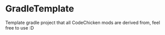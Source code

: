  GradleTemplate
==============
Template gradle project that all CodeChicken mods are derived from,
feel free to use :D
